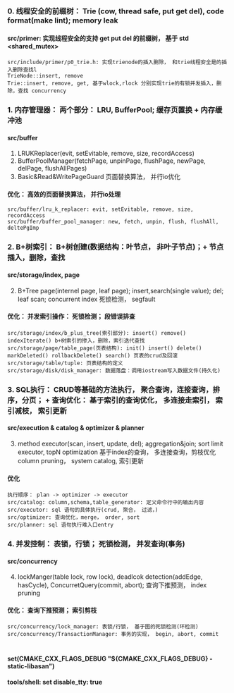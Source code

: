 ### 0. 线程安全的前缀树： Trie (cow, thread safe, put get del), code format(make lint); memory leak
#### src/primer: 实现线程安全的支持 get put del 的前缀树， 基于 std <mutex> <shared_mutex>
```
src/include/primer/p0_trie.h: 实现trienode的插入删除， 和trie线程安全是的插入删除查找l
TrieNode::insert, remove
Trie::insert, remove, get, 基于wlock,rlock 分别实现trie的有锁并发插入，删除，查找 concurrency
```

### 1. 内存管理器： 两个部分： LRU, BufferPool; 缓存页置换 + 内存缓冲池
#### src/buffer
1. LRUKReplacer(evit, setEvitable, remove, size, recordAccess) 
2. BufferPoolManager(fetchPage, unpinPage, flushPage, newPage, delPage, flushAllPages) 
3. Basic&Read&WritePageGuard 页面替换算法， 并行io优化
#### 优化： 高效的页面替换算法， 并行io处理
```
src/buffer/lru_k_replacer: evit, setEvitable, remove, size, recordAccess
src/buffer/buffer_pool_manager: new, fetch, unpin, flush, flushAll, deltePgImp
```

### 2. B+树索引： B+树创建(数据结构：叶节点， 非叶子节点)；+ 节点插入，删除，查找
#### src/storage/index, page
2. B+Tree page(internel page, leaf page);  insert,search(single value); del; leaf scan; concurrent index 死锁检测， segfault
#### 优化： 并发索引操作： 死锁检测； 段错误排查
```
src/storage/index/b_plus_tree(索引部分): insert() remove() indexIterate() b+树索引的掺入，删除，索引迭代查找
src/storage/page/table_page(页表结构): init() insert() delete() markDeleted() rollbackDelete() search() 页表的crud及回滚
src/storage/table/tuple: 页表结构的定义
src/storage/disk/disk_manager: 数据落盘：调用iostream写入数据文件(持久化)
```

### 3. SQL执行： CRUD等基础的方法执行， 聚合查询，连接查询，排序，分页； + 查询优化： 基于索引的查询优化， 多连接走索引， 索引减枝， 索引更新
#### src/execution & catalog & optimizer & planner
3. method executor(scan, insert, update, del); aggregation&join; sort limit executor, topN optimization 基于index的查询， 多连接查询，剪枝优化 column pruning， system catalog, 索引更新
#### 优化
```
执行顺序： plan -> optimizer -> executor
src/catalog: column,schema,table_generator: 定义命令行中的输出内容
src/executor: sql 语句的具体执行(crud, 聚合， 过滤，) 
src/optimizer: 查询优化，merge， order, sort
src/planner: sql 语句执行难入口entry
```

### 4. 并发控制： 表锁，行锁； 死锁检测， 并发查询(事务)
#### src/concurrency 
4. lockManger(table lock, row lock), deadlcok detection(addEdge, hasCycle), ConcurretQuery(commit, abort); 查询下推预测， index pruning
#### 优化： 查询下推预测； 索引剪枝
```
src/concurrency/lock_manager: 表锁/行锁， 基于图的死锁检测(环检测)
src/concurrency/TransactionManager: 事务的实现， begin, abort, commit 
```

# ##########################################################################
#### set(CMAKE_CXX_FLAGS_DEBUG "${CMAKE_CXX_FLAGS_DEBUG} -static-libasan")
#### tools/shell: set disable_tty: true

